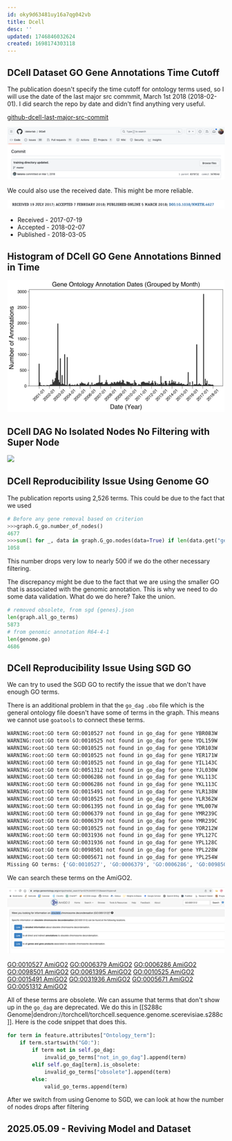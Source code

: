```yaml
---
id: oky9d63481uy16a7qg042vb
title: Dcell
desc: ''
updated: 1746846032624
created: 1698174303118
---
```

## DCell Dataset GO Gene Annotations Time Cutoff

The publication doesn't specify the time cutoff for ontology terms used, so I will use the date of the last major src commmit, March 1st 2018 (2018-02-01). I did search the repo by date and didn't find anything very useful.

[github-dcell-last-major-src-commit](https://github.com/idekerlab/DCell/commit/567054dcb81c391c94603d507a1dd87cd063f7ac)

![](./assets/images/src.torchcell.datasets.dcell.md.dcell-last-major-src-commit.png)

We could also use the received date. This might be more reliable.

![](./assets/images/src.torchcell.datasets.dcell.md.Dcell-received-accepted-published-dates.png)

- Received - 2017-07-19
- Accepted - 2018-02-07
- Published - 2018-03-05

## Histogram of DCell GO Gene Annotations Binned in Time

![](./assets/images/gene-ontology-annotation-dates-grouped-by-month.png)

## DCell DAG No Isolated Nodes No Filtering with Super Node

![](./assets/images/dcell-gene-ontology-dag-no-isoloated-with-super-node.png)

## DCell Reproducibility Issue Using Genome GO

The publication reports using 2,526 terms. This could be due to the fact that we used

```python
# Before any gene removal based on criterion
>>>graph.G_go.number_of_nodes()
4677
>>>sum(1 for _, data in graph.G_go.nodes(data=True) if len(data.get("gene_set", [])) >= 6)
1058
```

This number drops very low to nearly 500 if we do the other necessary filtering.

The discrepancy might be due to the fact that we are using the smaller GO that is associated with the genomic annotation. This is why we need to do some data validation. What do we do here? Take the union.

```python
# removed obsolete, from sgd {genes}.json
len(graph.all_go_terms)
5873
# from genomic annotation R64-4-1
len(genome.go)
4686
```

## DCell Reproducibility Issue Using SGD GO

We can try to used the SGD GO to rectify the issue that we don't have enough GO terms.

There is an additional problem in that the `go_dag` `.obo` file which is the general ontology file doesn't have some of terms in the graph. This means we cannot use `goatools` to connect these terms.

```bash
WARNING:root:GO term GO:0010527 not found in go_dag for gene YBR083W
WARNING:root:GO term GO:0010525 not found in go_dag for gene YDL159W
WARNING:root:GO term GO:0010525 not found in go_dag for gene YDR103W
WARNING:root:GO term GO:0010525 not found in go_dag for gene YER171W
WARNING:root:GO term GO:0010525 not found in go_dag for gene YIL143C
WARNING:root:GO term GO:0051312 not found in go_dag for gene YJL030W
WARNING:root:GO term GO:0006286 not found in go_dag for gene YKL113C
WARNING:root:GO term GO:0006286 not found in go_dag for gene YKL113C
WARNING:root:GO term GO:0015491 not found in go_dag for gene YLR138W
WARNING:root:GO term GO:0010525 not found in go_dag for gene YLR362W
WARNING:root:GO term GO:0061395 not found in go_dag for gene YML007W
WARNING:root:GO term GO:0006379 not found in go_dag for gene YMR239C
WARNING:root:GO term GO:0006379 not found in go_dag for gene YMR239C
WARNING:root:GO term GO:0010525 not found in go_dag for gene YOR212W
WARNING:root:GO term GO:0031936 not found in go_dag for gene YPL127C
WARNING:root:GO term GO:0031936 not found in go_dag for gene YPL128C
WARNING:root:GO term GO:0098501 not found in go_dag for gene YPL228W
WARNING:root:GO term GO:0005671 not found in go_dag for gene YPL254W
Missing GO terms: {'GO:0010527', 'GO:0006379', 'GO:0006286', 'GO:0098501', 'GO:0061395', 'GO:0010525', 'GO:0015491', 'GO:0031936', 'GO:0005671', 'GO:0051312'}
```

We can search these terms on the AmiGO2.

![](./assets/images/src.torchcell.datasets.dcell.md.GO-0010527-AmiGO2-obsolete.png)

[GO:0010527 AmiGO2](https://amigo.geneontology.org/amigo/medial_search?q=GO%3A0010527&searchtype=all)
[GO:0006379 AmiGO2](https://amigo.geneontology.org/amigo/medial_search?q=GO%3A0006379&searchtype=all)
[GO:0006286 AmiGO2](https://amigo.geneontology.org/amigo/medial_search?q=GO%3A0006286&searchtype=all)
[GO:0098501 AmiGO2](https://amigo.geneontology.org/amigo/medial_search?q=GO%3A0098501&searchtype=all)
[GO:0061395 AmiGO2](https://amigo.geneontology.org/amigo/medial_search?q=GO%3A0061395&searchtype=all)
[GO:0010525 AmiGO2](https://amigo.geneontology.org/amigo/medial_search?q=GO%3A0010525&searchtype=all)
[GO:0015491 AmiGO2](https://amigo.geneontology.org/amigo/medial_search?q=GO%3A0015491&searchtype=all)
[GO:0031936 AmiGO2](https://amigo.geneontology.org/amigo/medial_search?q=GO%3A0031936&searchtype=all)
[GO:0005671 AmiGO2](https://amigo.geneontology.org/amigo/medial_search?q=GO%3A0005671&searchtype=all)
[GO:0051312 AmiGO2](https://amigo.geneontology.org/amigo/medial_search?q=GO%3A0051312&searchtype=all)

All of these terms are obsolete. We can assume that terms that don't show up in the `go_dag` are deprecated. We do this in [[S288c Genome|dendron://torchcell/torchcell.sequence.genome.scerevisiae.s288c]]. Here is the code snippet that does this.

```python
for term in feature.attributes["Ontology_term"]:
    if term.startswith("GO:"):
        if term not in self.go_dag:
            invalid_go_terms["not_in_go_dag"].append(term)
        elif self.go_dag[term].is_obsolete:
            invalid_go_terms["obsolete"].append(term)
        else:
            valid_go_terms.append(term)
```

After we switch from using Genome to SGD, we can look at how the number of nodes drops after filtering

## 2025.05.09 - Reviving Model and Dataset

